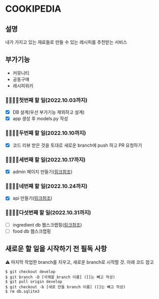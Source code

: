 # COOKIPEDIA

## 설명

내가 가지고 있는 재료들로 만들 수 있는 레시피를 추천받는 서비스

## 부가기능

- 커뮤니티
- 공동구매
- 레시피위키

### 👩‍🍳👨‍🍳첫번째 할 일(2022.10.03까지)

- [x] DB 설계(우선 부가기능 제외하고 설계)
- [x] app 생성 후 models.py 작성

### 👩‍🍳👨‍🍳두번째 할 일(2022.10.10까지)

- [x] 코드 리뷰 받은 것을 토대로 새로운 branch에 push 하고 PR 요청하기

### 👩‍🍳👨‍🍳세번째 할 일(2022.10.17까지)

- [x] admin 페이지 만들기([링크참조](https://github.com/orgs/liketoy/teams/cookipedia/discussions/3))

### 👩‍🍳👨‍🍳네번째 할 일(2022.10.24까지)

- [x] api 만들기([링크참조](https://github.com/orgs/liketoy/teams/cookipedia/discussions/4))

### 👩‍🍳👨‍🍳다섯번째 할 일(2022.10.31까지)

- [ ] ingredient db 웹스크랩핑([링크참조](https://sauce.foodpolis.kr/home/specialty/foodDbSearch.do?PAGE_MN_ID=SIS-030101))
- [ ] food db 웹스크랩핑

## 새로운 할 일을 시작하기 전 필독 사항

⚠️ 마지막 작업한 branch를 지우고, 새로운 branch로 시작할 것. 아래 코드 참고

```console
$ git checkout develop
$ git branch -D [삭제할 branch 이름] ([]는 빼고 작성)
$ git pull origin develop
$ git checkout -b [새로 만들 branch 이름] ([]는 빼고 작성)
$ rm db.sqlite3
```
